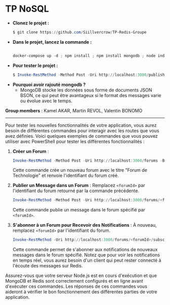 # TP NoSQL

- **Clonez le projet :**
    ```powershell
    $ git clone https://github.com/Siillvercrow/TP-Redis-Groupe
    ```
- **Dans le projet, lancez la commande :**
    ```powershell
 
    docker-compose up -d ; npm install ; npm install mongodb ; node index.js
    ```
- **Pour tester le projet :**
    ```powershell
    $ Invoke-RestMethod -Method Post -Uri http://localhost:3000/publish/testChannel -Body '{"message": "Hello Redis"}' -ContentType 'application/json'
    ```
- **Pourquoi avoir rajouté mongodb ?**
    - MongoDB stocke les données sous forme de documents JSON BSON, ce qui peut être avantageux si le format des messages varie ou évolue avec le temps.

**Group members** : Kamel AKAR, Martin REVOL, Valentin BONOMO

-------------------------------

Pour tester les nouvelles fonctionnalités de votre application, vous aurez besoin de différentes commandes pour interagir avec les routes que vous avez définies. Voici quelques exemples de commandes que vous pouvez utiliser avec PowerShell pour tester les différentes fonctionnalités :

1. **Créer un Forum** :
   ```powershell
   Invoke-RestMethod -Method Post -Uri http://localhost:3000/forums -Body '{"title": "Forum de Technologie"}' -ContentType 'application/json'
   ```

   Cette commande crée un nouveau forum avec le titre "Forum de Technologie" et renvoie l'identifiant du forum créé.

2. **Publier un Message dans un Forum** :
   Remplacez `<forumId>` par l'identifiant du forum retourné par la commande précédente.
   ```powershell
   Invoke-RestMethod -Method Post -Uri http://localhost:3000/forums/<forumId>/messages -Body '{"message": "Bonjour, ceci est un message test."}' -ContentType 'application/json'
   ```

   Cette commande publie un message dans le forum spécifié par `<forumId>`.

3. **S'abonner à un Forum pour Recevoir des Notifications** :
   À nouveau, remplacez `<forumId>` par l'identifiant du forum.
   ```powershell
   Invoke-RestMethod -Uri http://localhost:3000/forums/<forumId>/subscribe -Method Get
   ```

   Cette commande permet de s'abonner aux notifications de nouveaux messages dans le forum spécifié. Notez que pour voir les notifications en temps réel, vous aurez besoin d'un client qui peut rester connecté à l'écoute des messages sur Redis.

Assurez-vous que votre serveur Node.js est en cours d'exécution et que MongoDB et Redis sont correctement configurés et en ligne avant d'exécuter ces commandes. Les réponses de ces commandes vous aideront à vérifier le bon fonctionnement des différentes parties de votre application.